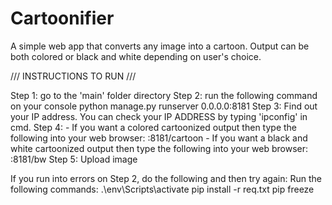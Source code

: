 # Cartoonifier

A simple web app that converts any image into a cartoon. Output can be both colored or black and white depending on user's choice. 

/// INSTRUCTIONS TO RUN ///

Step 1: go to the 'main' folder directory
Step 2: run the following command on your console 
          python manage.py runserver 0.0.0.0:8181
Step 3: Find out your IP address. You can check your IP ADDRESS by typing 'ipconfig' in cmd.
Step 4:
      - If you want a colored cartoonized output then type the following into your web browser: <IP ADDRESS>:8181/cartoon
      - If you want a black and white cartoonized output then type the following into your web browser: <IP ADDRESS>:8181/bw
Step 5: Upload image


If you run into errors on Step 2, do the following and then try again:
  Run the following commands:
  .\env\Scripts\activate
  pip install -r req.txt
  pip freeze
